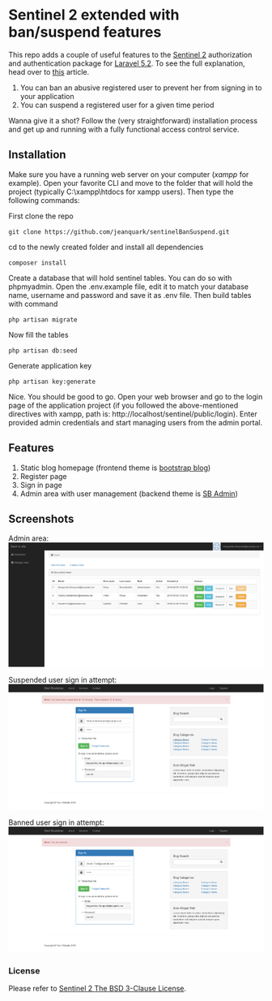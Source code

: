# Sentinel 2 extended with ban/suspend features

This repo adds a couple of useful features to the [Sentinel 2](https://cartalyst.com/manual/sentinel/2.0) authorization and authentication package for [Laravel 5.2](https://laravel.com/docs/5.2). To see the full explanation, head over to [this](http://www.jm.kleger.com/add-suspend-and-ban-features-to-sentinel-2) article.

1. You can ban an abusive registered user to prevent her from signing in to your application
2. You can suspend a registered user for a given time period

Wanna give it a shot? Follow the (very straightforward) installation process and get up and running with a fully functional access control service. 

## Installation

Make sure you have a running web server on your computer (*xampp* for example). Open your favorite CLI and move to the folder that will hold the project (typically C:\xampp\htdocs for xampp users). Then type the following commands: 

First clone the repo
```
git clone https://github.com/jeanquark/sentinelBanSuspend.git
```

cd to the newly created folder and install all dependencies
```
composer install
```

Create a database that will hold sentinel tables. You can do so with phpmyadmin.
Open the .env.example file, edit it to match your database name, username and password and save it as .env file. Then build tables with command

```
php artisan migrate
```

Now fill the tables
```
php artisan db:seed
```

Generate application key 
```
php artisan key:generate
```

Nice. You should be good to go. Open your web browser and go to the login page of the application project (if you followed the above-mentioned directives with xampp, path is: http://localhost/sentinel/public/login). Enter provided admin credentials and start managing users from the admin portal.

## Features

1. Static blog homepage (frontend theme is [bootstrap blog](http://startbootstrap.com/template-overviews/blog-home/))
2. Register page
1. Sign in page
2. Admin area with user management (backend theme is [SB Admin](http://startbootstrap.com/template-overviews/sb-admin/))

## Screenshots

Admin area:
![admin](https://github.com/jeanquark/sentinelBanSuspend/raw/master/public/admin.png "Admin area")

Suspended user sign in attempt:
![suspended](https://github.com/jeanquark/sentinelBanSuspend/raw/master/public/suspended.png "Suspended user")

Banned user sign in attempt:
![banned](https://github.com/jeanquark/sentinelBanSuspend/raw/master/public/banned.png "Banned user")


### License
Please refer to [Sentinel 2 The BSD 3-Clause License](https://github.com/cartalyst/sentinel/blob/2.0/LICENSE).